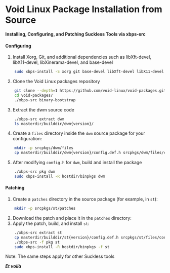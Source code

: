 # Void Linux Package Installation from Source

**Installing, Configuring, and Patching Suckless Tools via xbps-src**

#### Configuring

1. Install Xorg, Git, and additional dependencies such as libXft-devel,
libX11-devel, libXinerama-devel, and base-devel

```sh
    sudo xbps-install -S xorg git base-devel libXft-devel libX11-devel libXinerama-devel
```

2. Clone the Void Linux packages repository

```sh
    git clone --depth=1 https://github.com/void-linux/void-packages.git
    cd void-packages/
    ./xbps-src binary-bootstrap
```

3. Extract the dwm source code

```sh
    ./xbps-src extract dwm
    ls masterdir/builddir/dwm{version}/
```

4. Create a `files` directory inside the `dwm` source package for your configuration:

```sh
    mkdir -p srcpkgs/dwm/files
    cp masterdir/builddir/dwm{version}/config.def.h srcpkgs/dwm/files/config.h
```

5. After modifying `config.h` for `dwm`, build and install the package

```sh
    ./xbps-src pkg dwm
    sudo xbps-install -R hostdir/binpkgs dwm
```

#### Patching

1. Create a `patches` directory in the source package (for example, in `st`):

```sh
    mkdir -p srcpkgs/st/patches
```

2. Download the patch and place it in the `patches` directory:
3. Apply the patch, build, and install `st`:

```sh
    ./xbps-src extract st
    cp masterdir/builddir/st{version}/config.def.h srcpkgs/st/files/config.h
    ./xbps-src -f pkg st
    sudo xbps-install -R hostdir/binpkgs -f st
```

Note: The same steps apply for other Suckless tools

***Et voilà***
